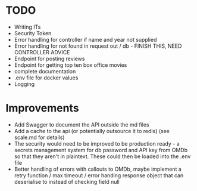 #  TODO

- Writing ITs
- Security Token
- Error handling for controller if name and year not supplied
- Error handling for not found in request out / db - FINISH THIS, NEED CONTROLLER ADVICE
- Endpoint for posting reviews
- Endpoint for getting top ten box office movies
- complete documentation
- .env file for docker values
- Logging

# Improvements

- Add Swagger to document the API outside the md files
- Add a cache to the api (or potentially outsource it to redis) (see scale.md for details)
- The security would need to be improved to be production ready - a secrets management system for
db password and API key from OMDb so that they aren't in plaintext. These could then be loaded into
the .env file
- Better handling of errors with callouts to OMDb, maybe implement a retry function / max timeout / error handing response object that can deserialise to instead of checking field null